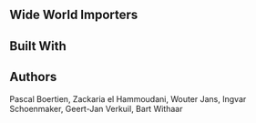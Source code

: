 Wide World Importers
--------------------


Built With
----------


Authors
-------
Pascal Boertien,
Zackaria el Hammoudani,
Wouter Jans,
Ingvar Schoenmaker,
Geert-Jan Verkuil,
Bart Withaar
